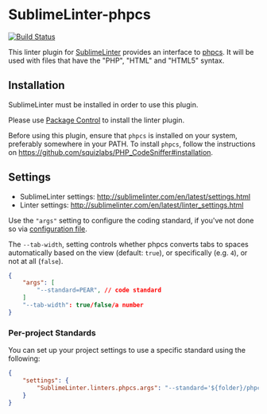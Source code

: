 SublimeLinter-phpcs
=========================

[![Build Status](https://travis-ci.org/SublimeLinter/SublimeLinter-phpcs.svg?branch=master)](https://travis-ci.org/SublimeLinter/SublimeLinter-phpcs)

This linter plugin for [SublimeLinter](https://github.com/SublimeLinter/SublimeLinter) provides an interface to [phpcs](https://github.com/squizlabs/PHP_CodeSniffer).
It will be used with files that have the "PHP", "HTML" and "HTML5" syntax.


## Installation

SublimeLinter must be installed in order to use this plugin. 

Please use [Package Control](https://packagecontrol.io) to install the linter plugin.

Before using this plugin, ensure that `phpcs` is installed on your system, preferably somewhere in your PATH. To install `phpcs`, follow the instructions on https://github.com/squizlabs/PHP_CodeSniffer#installation. 


## Settings

- SublimeLinter settings: http://sublimelinter.com/en/latest/settings.html
- Linter settings: http://sublimelinter.com/en/latest/linter_settings.html

Use the `"args"` setting to configure the coding standard, if you've not done so via [configuration file](https://github.com/PHPCSStandards/PHP_CodeSniffer/wiki/Annotated-Ruleset). 

The `--tab-width`, setting controls whether phpcs converts tabs to spaces automatically based on the view (default: `true`), or specifically (e.g. `4`), or not at all (`false`).

```json
{
    "args": [
        "--standard=PEAR", // code standard
    ]
    "--tab-width": true/false/a number
}
```

### Per-project Standards
You can set up your project settings to use a specific standard using the following: 

```json
{
    "settings": {
        "SublimeLinter.linters.phpcs.args": "--standard='${folder}/phpcs.xml'"
    }
}
```
